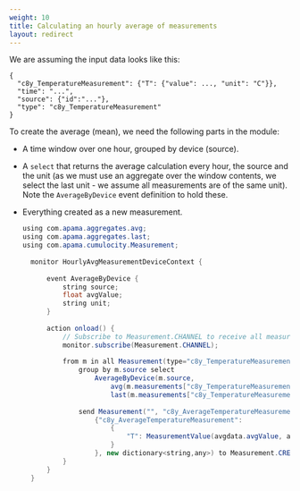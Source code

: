 ```yaml
---
weight: 10
title: Calculating an hourly average of measurements
layout: redirect
---
```


We are assuming the input data looks like this:

```
{
  "c8y_TemperatureMeasurement": {"T": {"value": ..., "unit": "C"}},
  "time": "...",
  "source": {"id":"..."},
  "type": "c8y_TemperatureMeasurement"
}
```

To create the average (mean), we need the following parts in the module:

* A time window over one hour, grouped by device (source).
* A `select` that returns the average calculation every hour, the source and the unit (as we must use an aggregate over the window contents, we select the last unit - we assume all measurements are of the same unit). Note the `AverageByDevice` event definition to hold these.
* Everything created as a new measurement.

  ```java
  using com.apama.aggregates.avg;
  using com.apama.aggregates.last;
  using com.apama.cumulocity.Measurement;
	
	monitor HourlyAvgMeasurementDeviceContext {
	
	    event AverageByDevice {
	        string source;
	        float avgValue;
	        string unit;
	    }
	
	    action onload() {
	        // Subscribe to Measurement.CHANNEL to receive all measurements
	        monitor.subscribe(Measurement.CHANNEL);
			
	        from m in all Measurement(type="c8y_TemperatureMeasurement") within (3600.0) 
	            group by m.source select
	                AverageByDevice(m.source,
	                    avg(m.measurements["c8y_TemperatureMeasurement"]["T"].value),
	                    last(m.measurements["c8y_TemperatureMeasurement"]["T"].unit)) as avgdata {
	
				send Measurement("", "c8y_AverageTemperatureMeasurement", avgdata.source, currentTime,
					{"c8y_AverageTemperatureMeasurement":
						{
							"T": MeasurementValue(avgdata.avgValue, avgdata.unit, new dictionary<string,any>)
						}
					}, new dictionary<string,any>) to Measurement.CREATE_CHANNEL;
			}
		}
	}
	```

